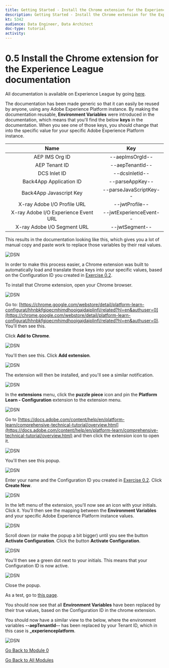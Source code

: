 ```yaml
---
title: Getting Started - Install the Chrome extension for the Experience League documentation
description: Getting Started - Install the Chrome extension for the Experience League documentation
kt: 5342
audience: Data Engineer, Data Architect
doc-type: tutorial
activity: 
---
```


# 0.5 Install the Chrome extension for the Experience League documentation

All documentation is available on Experience League by going [here](https://docs.adobe.com/content/help/en/platform-learn/comprehensive-technical-tutorial/overview.html).

The documentation has been made generic so that it can easily be reused by anyone, using any Adobe Experience Platform instance. 
By making the documentation reusable, **Environment Variables** were introduced in the documentation, which means that you'll find the below **keys** in the documentation. When you see one of those keys, you should change that into the specific value for your specific Adobe Experience Platform instance.

| Name     | Key | 
|:-------------:| :---------------:|
| AEP IMS Org ID         | --aepImsOrgId-- |
| AEP Tenant ID         | --aepTenantId-- |
| DCS Inlet ID         | --dcsInletId-- | 
| Back4App Application ID        | --parseAppKey-- | 
| Back4App Javascript Key       | --parseJavaScriptKey-- | 
| X-ray Adobe I/O Profile URL       | --jwtProfile-- | 
| X-ray Adobe I/O Experience Event URL       | --jwtExperienceEvent-- | 
| X-ray Adobe I/O Segment URL       | --jwtSegment-- | 

This results in the documentation looking like this, which gives you a lot of manual copy and paste work to replace those variables by their real values.

![DSN](./images/mod7.png)

In order to make this process easier, a Chrome extension was built to automatically load and translate those keys into your specific values, based on the Configuration ID you created in [Exercise 0.2](./ex2.md).

To install that Chrome extension, open your Chrome browser.

![DSN](./images/c1.png)

Go to: [https://chrome.google.com/webstore/detail/platform-learn-configurat/hhnbkfgioecmhimdhooigajdajplinfi/related?hl=en&authuser=0](https://chrome.google.com/webstore/detail/platform-learn-configurat/hhnbkfgioecmhimdhooigajdajplinfi/related?hl=en&authuser=0). You'll then see this. 

Click **Add to Chrome**. 

![DSN](./images/c2.png)

You'll then see this. Click **Add extension**.

![DSN](./images/c3.png)

The extension will then be installed, and you'll see a similar notification.

![DSN](./images/c4.png)

In the **extensions** menu, click the **puzzle piece** icon and pin the **Platform Learn - Configuration** extension to the extension menu.

![DSN](./images/c6.png)

Go to [https://docs.adobe.com/content/help/en/platform-learn/comprehensive-technical-tutorial/overview.html](https://docs.adobe.com/content/help/en/platform-learn/comprehensive-technical-tutorial/overview.html) and then click the extension icon to open it.

![DSN](./images/tuthome.png)

You'll then see this popup.

![DSN](./images/c7.png)

Enter your name and the Configuration ID you created in [Exercise 0.2](./ex2.md). Click **Create New**.

![DSN](./images/c8.png)

In the left menu of the extension, you'll now see an icon with your initials. Click it. You'll then see the mapping between the **Environment Variables** and your specific Adobe Experience Platform instance values.

![DSN](./images/c9.png)

Scroll down (or make the popup a bit bigger) until you see the button **Activate Configuration**. Click the button **Activate Configuration**.

![DSN](./images/c10.png)

You'll then see a green dot next to your initials. This means that your Configuration ID is now active.

![DSN](./images/c11.png)

Close the popup.

As a test, go to [this page](https://docs.adobe.com/content/help/en/platform-learn/comprehensive-technical-tutorial/module7/ex3.html).

You should now see that all **Environment Variables** have been replaced by their true values, based on the Configuration ID in the chrome extension.

You should now have a similar view to the below, where the environment variables **--aepTenantId--** has been replaced by your Tenant ID, which in this case is **_experienceplatform**. 

![DSN](./images/c12.png)

[Go Back to Module 0](./getting-started.md)

[Go Back to All Modules](./../../overview.md)